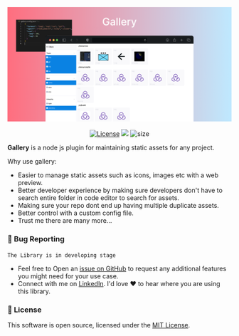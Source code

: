 ![cover](https://github.com/Abusayid693/gallery/blob/dev/.github/images/thumnail.png)

<p align="center">
  <a href="https://opensource.org/license/mit/"><img alt="License" src="https://img.shields.io/badge/License-MIT-yellow.svg"/></a>
   <img src= "https://img.shields.io/github/issues/Abusayid693/gallery" /> 
    <img src="https://img.shields.io/github/languages/code-size/Abusayid693/gallery"  alt="size" />
</p>

**Gallery** is a node js plugin for maintaining static assets for any project.

Why use gallery:
- Easier to manage static assets such as icons, images etc with a web preview.
- Better developer experience by making sure developers don't have to search entire folder in code editor to search for assets.
- Making sure your repo dont end up having multiple duplicate assets.
- Better control with a custom config file.
- Trust me there are many more...

### 🐛 Bug Reporting
`The Library is in developing stage`
- Feel free to Open an [issue on GitHub](https://github.com/Abusayid693/gallery/issues) to request any additional features you might need for your use case.
- Connect with me on [LinkedIn](https://www.linkedin.com/in/rehan-choudhury-66842a164/). I'd love ❤️️ to hear where you are using this library.


### 📜 License

This software is open source, licensed under the [MIT License](./LICENSE).
